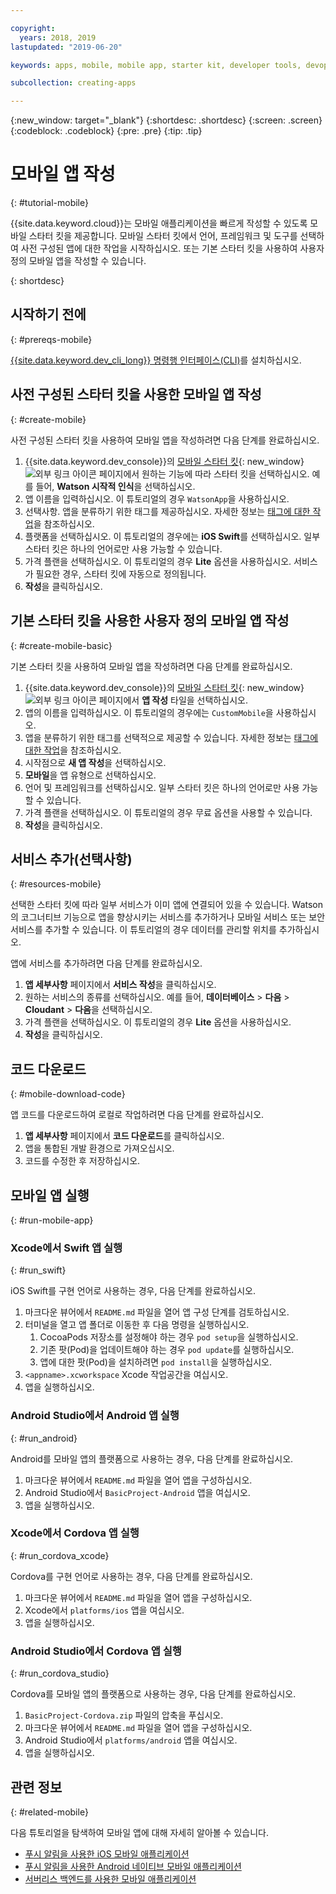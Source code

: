```yaml
---

copyright:
  years: 2018, 2019
lastupdated: "2019-06-20"

keywords: apps, mobile, mobile app, starter kit, developer tools, devops toolchain, toolchain, create mobile app, mobile starter kit, android, ios, swift, xcode

subcollection: creating-apps

---
```


{:new_window: target="_blank"}
{:shortdesc: .shortdesc}
{:screen: .screen}
{:codeblock: .codeblock}
{:pre: .pre}
{:tip: .tip}

# 모바일 앱 작성
{: #tutorial-mobile}

{{site.data.keyword.cloud}}는 모바일 애플리케이션을 빠르게 작성할 수 있도록 모바일 스타터 킷을 제공합니다. 모바일 스타터 킷에서 언어, 프레임워크 및 도구를 선택하여 사전 구성된 앱에 대한 작업을 시작하십시오. 또는 기본 스타터 킷을 사용하여 사용자 정의 모바일 앱을 작성할 수 있습니다.

{: shortdesc}

## 시작하기 전에
{: #prereqs-mobile}

[{{site.data.keyword.dev_cli_long}} 명령행 인터페이스(CLI)](/docs/cli?topic=cloud-cli-getting-started)를 설치하십시오.

## 사전 구성된 스타터 킷을 사용한 모바일 앱 작성
{: #create-mobile}

사전 구성된 스타터 킷을 사용하여 모바일 앱을 작성하려면 다음 단계를 완료하십시오.

1. {{site.data.keyword.dev_console}}의 [모바일 스타터 킷](https://{DomainName}/developer/mobile/starter-kits){: new_window} ![외부 링크 아이콘](../../icons/launch-glyph.svg "외부 링크 아이콘") 페이지에서 원하는 기능에 따라 스타터 킷을 선택하십시오. 예를 들어, **Watson 시작적 인식**을 선택하십시오.
2. 앱 이름을 입력하십시오. 이 튜토리얼의 경우 `WatsonApp`을 사용하십시오.
3. 선택사항. 앱을 분류하기 위한 태그를 제공하십시오. 자세한 정보는 [태그에 대한 작업](/docs/resources?topic=resources-tag)을 참조하십시오.
4. 플랫폼을 선택하십시오. 이 튜토리얼의 경우에는 **iOS Swift**를 선택하십시오. 일부 스타터 킷은 하나의 언어로만 사용 가능할 수 있습니다.
5. 가격 플랜을 선택하십시오. 이 튜토리얼의 경우 **Lite** 옵션을 사용하십시오. 서비스가 필요한 경우, 스타터 킷에 자동으로 정의됩니다.
6. **작성**을 클릭하십시오.

## 기본 스타터 킷을 사용한 사용자 정의 모바일 앱 작성
{: #create-mobile-basic}

기본 스타터 킷을 사용하여 모바일 앱을 작성하려면 다음 단계를 완료하십시오.

1. {{site.data.keyword.dev_console}}의 [모바일 스타터 킷](https://{DomainName}/developer/mobile/starter-kits){: new_window} ![외부 링크 아이콘](../../icons/launch-glyph.svg "외부 링크 아이콘") 페이지에서 **앱 작성** 타일을 선택하십시오.
2. 앱의 이름을 입력하십시오. 이 튜토리얼의 경우에는 `CustomMobile`을 사용하십시오.
3. 앱을 분류하기 위한 태그를 선택적으로 제공할 수 있습니다. 자세한 정보는 [태그에 대한 작업](/docs/resources?topic=resources-tag)을 참조하십시오.
4. 시작점으로 **새 앱 작성**을 선택하십시오.
5. **모바일**을 앱 유형으로 선택하십시오.
6. 언어 및 프레임워크를 선택하십시오. 일부 스타터 킷은 하나의 언어로만 사용 가능할 수 있습니다.
7. 가격 플랜을 선택하십시오. 이 튜토리얼의 경우 무료 옵션을 사용할 수 있습니다.
8. **작성**을 클릭하십시오.

## 서비스 추가(선택사항)
{: #resources-mobile}

선택한 스타터 킷에 따라 일부 서비스가 이미 앱에 연결되어 있을 수 있습니다. Watson의 코그너티브 기능으로 앱을 향상시키는 서비스를 추가하거나 모바일 서비스 또는 보안 서비스를 추가할 수 있습니다. 이 튜토리얼의 경우 데이터를 관리할 위치를 추가하십시오.

앱에 서비스를 추가하려면 다음 단계를 완료하십시오.

1. **앱 세부사항** 페이지에서 **서비스 작성**을 클릭하십시오.
2. 원하는 서비스의 종류를 선택하십시오. 예를 들어, **데이터베이스** > **다음** > **Cloudant** > **다음**을 선택하십시오.
3. 가격 플랜을 선택하십시오. 이 튜토리얼의 경우 **Lite** 옵션을 사용하십시오.
4. **작성**을 클릭하십시오.

## 코드 다운로드
{: #mobile-download-code}

앱 코드를 다운로드하여 로컬로 작업하려면 다음 단계를 완료하십시오.

1. **앱 세부사항** 페이지에서 **코드 다운로드**를 클릭하십시오.
2. 앱을 통합된 개발 환경으로 가져오십시오.
3. 코드를 수정한 후 저장하십시오.

## 모바일 앱 실행
{: #run-mobile-app}

### Xcode에서 Swift 앱 실행
{: #run_swift}

iOS Swift를 구현 언어로 사용하는 경우, 다음 단계를 완료하십시오.

1. 마크다운 뷰어에서 `README.md` 파일을 열어 앱 구성 단계를 검토하십시오.
2. 터미널을 열고 앱 폴더로 이동한 후 다음 명령을 실행하십시오.
    1. CocoaPods 저장소를 설정해야 하는 경우 `pod setup`을 실행하십시오.
    2. 기존 팟(Pod)을 업데이트해야 하는 경우 `pod update`를 실행하십시오.
    3. 앱에 대한 팟(Pod)을 설치하려면 `pod install`을 실행하십시오.
3. `<appname>.xcworkspace` Xcode 작업공간을 여십시오.
4. 앱을 실행하십시오.

### Android Studio에서 Android 앱 실행
{: #run_android}

Android를 모바일 앱의 플랫폼으로 사용하는 경우, 다음 단계를 완료하십시오.

1. 마크다운 뷰어에서 `README.md` 파일을 열어 앱을 구성하십시오.
2. Android Studio에서 `BasicProject-Android` 앱을 여십시오.
3. 앱을 실행하십시오.

### Xcode에서 Cordova 앱 실행
{: #run_cordova_xcode}

Cordova를 구현 언어로 사용하는 경우, 다음 단계를 완료하십시오.

1. 마크다운 뷰어에서 `README.md` 파일을 열어 앱을 구성하십시오.
2. Xcode에서 `platforms/ios` 앱을 여십시오.
3. 앱을 실행하십시오.

### Android Studio에서 Cordova 앱 실행
{: #run_cordova_studio}

Cordova를 모바일 앱의 플랫폼으로 사용하는 경우, 다음 단계를 완료하십시오.

1. `BasicProject-Cordova.zip` 파일의 압축을 푸십시오.
2. 마크다운 뷰어에서 `README.md` 파일을 열어 앱을 구성하십시오.
3. Android Studio에서 `platforms/android` 앱을 여십시오.
4. 앱을 실행하십시오.

## 관련 정보
{: #related-mobile}

다음 튜토리얼을 탐색하여 모바일 앱에 대해 자세히 알아볼 수 있습니다.

 * [푸시 알림을 사용한 iOS 모바일 애플리케이션](/docs/tutorials?topic=solution-tutorials-ios-mobile-push-analytics)
 * [푸시 알림을 사용한 Android 네이티브 모바일 애플리케이션](/docs/tutorials?topic=solution-tutorials-android-mobile-push-analytics)
 * [서버리스 백엔드를 사용한 모바일 애플리케이션](/docs/tutorials?topic=solution-tutorials-serverless-mobile-backend)
